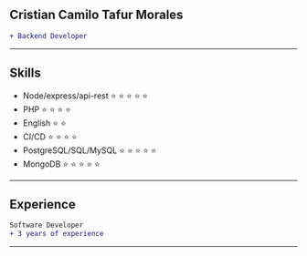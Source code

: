 ## Cristian Camilo Tafur Morales

```diff
+ Backend Developer
```
---
## Skills

- Node/express/api-rest     :star: :star: :star: :star: :star:
- PHP      :star: :star: :star: :star: 
- English  :star: :star: 
- CI/CD    :star: :star: :star: :star:
- PostgreSQL/SQL/MySQL :star: :star: :star: :star: :star:
- MongoDB :star: :star: :star: :star: :star:

---

## Experience

  ```diff
  Software Developer
  + 3 years of experience
  ```
---
 
